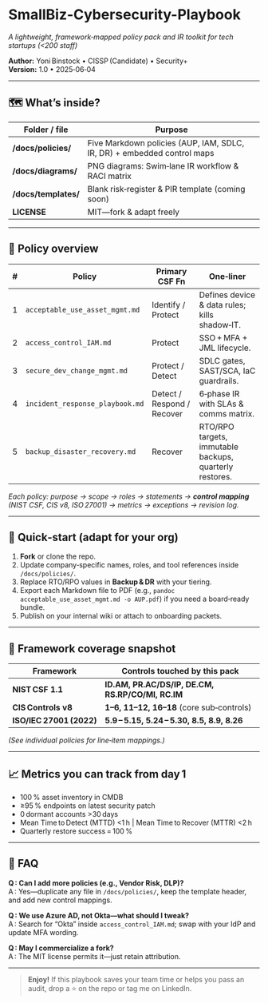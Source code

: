 # SmallBiz-Cybersecurity-Playbook

*A lightweight, framework‑mapped policy pack and IR toolkit for tech startups (<200 staff)*  

**Author:** Yoni Binstock • CISSP (Candidate) • Security+  
**Version:** 1.0 • 2025‑06‑04  

---

## 🗺️ What’s inside?
| Folder / file | Purpose |
|---|---|
| **/docs/policies/** | Five Markdown policies (AUP, IAM, SDLC, IR, DR) + embedded control maps |
| **/docs/diagrams/** | PNG diagrams: Swim‑lane IR workflow & RACI matrix |
| **/docs/templates/** | Blank risk‑register & PIR template (coming soon) |
| **LICENSE** | MIT—fork & adapt freely |

---

## 📄 Policy overview

| # | Policy | Primary CSF Fn | One‑liner |
|---|---|---|---|
| 1 | `acceptable_use_asset_mgmt.md` | Identify / Protect | Defines device & data rules; kills shadow‑IT. |
| 2 | `access_control_IAM.md` | Protect | SSO + MFA + JML lifecycle. |
| 3 | `secure_dev_change_mgmt.md` | Protect / Detect | SDLC gates, SAST/SCA, IaC guardrails. |
| 4 | `incident_response_playbook.md` | Detect / Respond / Recover | 6‑phase IR with SLAs & comms matrix. |
| 5 | `backup_disaster_recovery.md` | Recover | RTO/RPO targets, immutable backups, quarterly restores. |

*Each policy: purpose → scope → roles → statements → **control mapping** (NIST CSF, CIS v8, ISO 27001) → metrics → exceptions → revision log.*

---

## 🚀 Quick‑start (adapt for your org)

1. **Fork** or clone the repo.  
2. Update company‑specific names, roles, and tool references inside `/docs/policies/`.  
3. Replace RTO/RPO values in **Backup & DR** with your tiering.  
4. Export each Markdown file to PDF (e.g., `pandoc acceptable_use_asset_mgmt.md -o AUP.pdf`) if you need a board‑ready bundle.  
5. Publish on your internal wiki or attach to onboarding packets.  

---

## 🔗 Framework coverage snapshot

| Framework | Controls touched by this pack |
|---|---|
| **NIST CSF 1.1** | **ID.AM, PR.AC/DS/IP, DE.CM, RS.RP/CO/MI, RC.IM** |
| **CIS Controls v8** | **1–6, 11–12, 16–18** (core sub‑controls) |
| **ISO/IEC 27001 (2022)** | **5.9 – 5.15, 5.24 – 5.30, 8.5, 8.9, 8.26** |

*(See individual policies for line‑item mappings.)*

---

## 📈 Metrics you can track from day 1
* 100 % asset inventory in CMDB  
* ≥95 % endpoints on latest security patch  
* 0 dormant accounts >30 days  
* Mean Time to Detect (MTTD) <1 h | Mean Time to Recover (MTTR) <2 h  
* Quarterly restore success = 100 %  

---

## 🙋 FAQ  

**Q : Can I add more policies (e.g., Vendor Risk, DLP)?**  
A : Yes—duplicate any file in `/docs/policies/`, keep the template header, and add new control mappings.

**Q : We use Azure AD, not Okta—what should I tweak?**  
A : Search for “Okta” inside `access_control_IAM.md`; swap with your IdP and update MFA wording.

**Q : May I commercialize a fork?**  
A : The MIT license permits it—just retain attribution.

---

> **Enjoy!** If this playbook saves your team time or helps you pass an audit, drop a ⭐ on the repo or tag me on LinkedIn.
